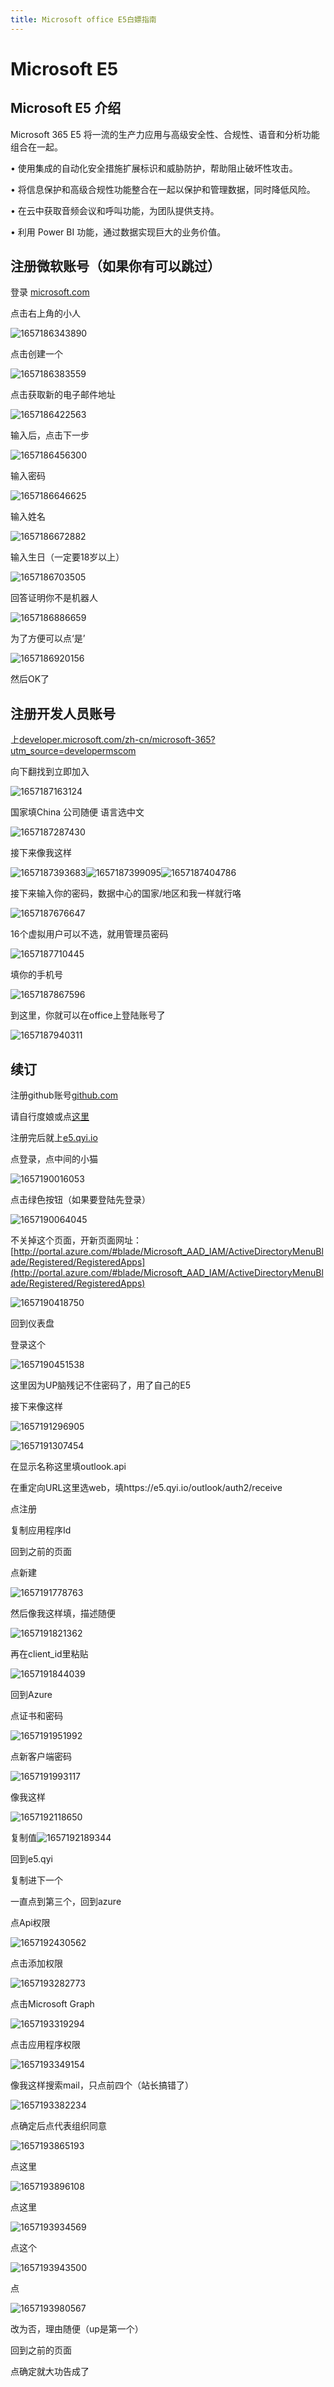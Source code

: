 ```yaml
---
title: Microsoft office E5白嫖指南
---
```

# Microsoft E5

## Microsoft E5 介绍

Microsoft 365 E5 将一流的生产力应用与高级安全性、合规性、语音和分析功能组合在一起。

• 使用集成的自动化安全措施扩展标识和威胁防护，帮助阻止破坏性攻击。

• 将信息保护和高级合规性功能整合在一起以保护和管理数据，同时降低风险。

• 在云中获取音频会议和呼叫功能，为团队提供支持。

• 利用 Power BI 功能，通过数据实现巨大的业务价值。

## 注册微软账号（如果你有可以跳过）

登录 [microsoft.com](microso.com)

点击右上角的小人

![1657186343890](/image/microsoft/1657186343890.png)

点击创建一个

![1657186383559](/image/microsoft/1657186383559.png)

点击获取新的电子邮件地址

![1657186422563](/image/microsoft/1657186422563.png)

输入后，点击下一步

![1657186456300](/image/microsoft/1657186456300.png)

输入密码

![1657186646625](/image/microsoft/1657186646625.png)

输入姓名

![1657186672882](/image/microsoft/1657186672882.png)

输入生日（一定要18岁以上）

![1657186703505](/image/microsoft/1657186703505.png)

回答证明你不是机器人

![1657186886659](/image/microsoft/1657186886659.png)

为了方便可以点‘是’

![1657186920156](/image/microsoft/1657186920156.png)

然后OK了

## 注册开发人员账号

上[developer.microsoft.com/zh-cn/microsoft-365?utm_source=developermscom](developer.microsoft.com/zh-cn/microsoft-365?utm_source=developermscom)

向下翻找到立即加入

![1657187163124](/image/microsoft/1657187163124.png)

国家填China 公司随便 语言选中文

![1657187287430](/image/microsoft/1657187287430.png)

接下来像我这样

![1657187393683](/image/microsoft/1657187393683.png)![1657187399095](/image/microsoft/1657187399095.png)![1657187404786](/image/microsoft/1657187404786.png)

接下来输入你的密码，数据中心的国家/地区和我一样就行咯

![1657187676647](/image/microsoft/1657187676647.png)

16个虚拟用户可以不选，就用管理员密码

![1657187710445](/image/microsoft/1657187710445.png)

填你的手机号

![1657187867596](/image/microsoft/1657187867596.png)

到这里，你就可以在office上登陆账号了

![1657187940311](/image/microsoft/1657187940311.png)

## 续订

注册github账号[github.com](github.com)

请自行度娘或点[这里](https://zhuanlan.zhihu.com/p/499364238)

注册完后就上[e5.qyi.io](e5.qyi.io)

点登录，点中间的小猫

![1657190016053](/image/microsoft/1657190016053.png)

点击绿色按钮（如果要登陆先登录）

![1657190064045](/image/microsoft/1657190064045.png)

不关掉这个页面，开新页面网址：[http://portal.azure.com/#blade/Microsoft_AAD_IAM/ActiveDirectoryMenuBlade/Registered/RegisteredApps](http://portal.azure.com/#blade/Microsoft_AAD_IAM/ActiveDirectoryMenuBlade/Registered/RegisteredApps)

![1657190418750](/image/microsoft/1657190418750.png)

回到仪表盘

登录这个

![1657190451538](/image/microsoft/1657190451538.png)

这里因为UP脑残记不住密码了，用了自己的E5

接下来像这样

![1657191296905](/image/microsoft/1657191296905.png)

![1657191307454](/image/microsoft/1657191307454.png)

在显示名称这里填outlook.api

在重定向URL这里选web，填https://e5.qyi.io/outlook/auth2/receive

点注册

复制应用程序Id

回到之前的页面

点新建

![1657191778763](/image/microsoft/1657191778763.png)

然后像我这样填，描述随便

![1657191821362](/image/microsoft/1657191821362.png)

再在client_id里粘贴

![1657191844039](/image/microsoft/1657191844039.png)

回到Azure

点证书和密码

![1657191951992](/image/microsoft/1657191951992.png)

点新客户端密码

![1657191993117](/image/microsoft/1657191993117.png)

像我这样

![1657192118650](/image/microsoft/1657192118650.png)

复制值![1657192189344](/image/microsoft/1657192189344.png)

回到e5.qyi

复制进下一个

一直点到第三个，回到azure

点Api权限

![1657192430562](/image/microsoft/1657192430562.png)

点击添加权限

![1657193282773](/image/microsoft/1657193282773.png)

点击Microsoft Graph

![1657193319294](/image/microsoft/1657193319294.png)

点击应用程序权限

![1657193349154](/image/microsoft/1657193349154.png)

像我这样搜索mail，只点前四个（站长搞错了）

![1657193382234](/image/microsoft/1657193382234.png)

点确定后点代表组织同意

![1657193865193](/image/microsoft/1657193865193.png)

点这里

![1657193896108](/image/microsoft/1657193896108.png)

点这里

![1657193934569](/image/microsoft/1657193934569.png)

点这个

![1657193943500](image/microsoft/1657193943500.png)

点

![1657193980567](image/microsoft/1657193980567.png)

改为否，理由随便（up是第一个）

回到之前的页面

点确定就大功告成了

